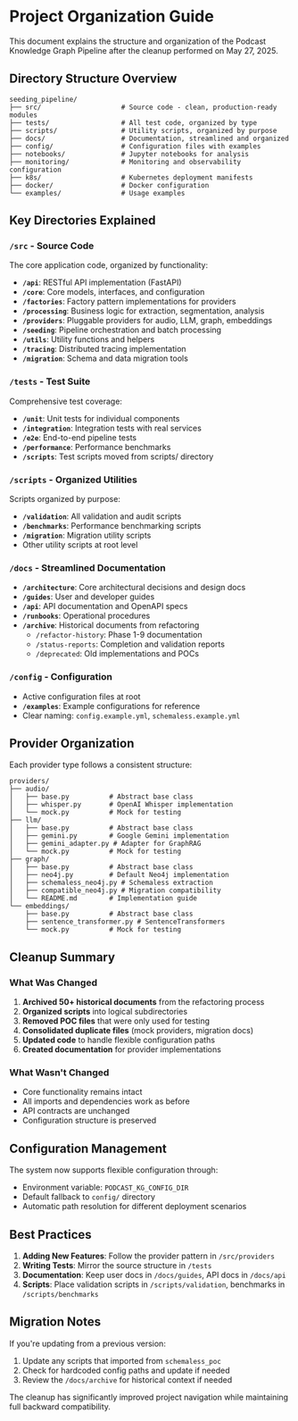 # Project Organization Guide

This document explains the structure and organization of the Podcast Knowledge Graph Pipeline after the cleanup performed on May 27, 2025.

## Directory Structure Overview

```
seeding_pipeline/
├── src/                    # Source code - clean, production-ready modules
├── tests/                  # All test code, organized by type
├── scripts/                # Utility scripts, organized by purpose
├── docs/                   # Documentation, streamlined and organized
├── config/                 # Configuration files with examples
├── notebooks/              # Jupyter notebooks for analysis
├── monitoring/             # Monitoring and observability configuration
├── k8s/                    # Kubernetes deployment manifests
├── docker/                 # Docker configuration
└── examples/               # Usage examples
```

## Key Directories Explained

### `/src` - Source Code
The core application code, organized by functionality:
- **`/api`**: RESTful API implementation (FastAPI)
- **`/core`**: Core models, interfaces, and configuration
- **`/factories`**: Factory pattern implementations for providers
- **`/processing`**: Business logic for extraction, segmentation, analysis
- **`/providers`**: Pluggable providers for audio, LLM, graph, embeddings
- **`/seeding`**: Pipeline orchestration and batch processing
- **`/utils`**: Utility functions and helpers
- **`/tracing`**: Distributed tracing implementation
- **`/migration`**: Schema and data migration tools

### `/tests` - Test Suite
Comprehensive test coverage:
- **`/unit`**: Unit tests for individual components
- **`/integration`**: Integration tests with real services
- **`/e2e`**: End-to-end pipeline tests
- **`/performance`**: Performance benchmarks
- **`/scripts`**: Test scripts moved from scripts/ directory

### `/scripts` - Organized Utilities
Scripts organized by purpose:
- **`/validation`**: All validation and audit scripts
- **`/benchmarks`**: Performance benchmarking scripts
- **`/migration`**: Migration utility scripts
- Other utility scripts at root level

### `/docs` - Streamlined Documentation
- **`/architecture`**: Core architectural decisions and design docs
- **`/guides`**: User and developer guides
- **`/api`**: API documentation and OpenAPI specs
- **`/runbooks`**: Operational procedures
- **`/archive`**: Historical documents from refactoring
  - `/refactor-history`: Phase 1-9 documentation
  - `/status-reports`: Completion and validation reports
  - `/deprecated`: Old implementations and POCs

### `/config` - Configuration
- Active configuration files at root
- **`/examples`**: Example configurations for reference
- Clear naming: `config.example.yml`, `schemaless.example.yml`

## Provider Organization

Each provider type follows a consistent structure:
```
providers/
├── audio/
│   ├── base.py          # Abstract base class
│   ├── whisper.py       # OpenAI Whisper implementation
│   └── mock.py          # Mock for testing
├── llm/
│   ├── base.py          # Abstract base class
│   ├── gemini.py        # Google Gemini implementation
│   ├── gemini_adapter.py # Adapter for GraphRAG
│   └── mock.py          # Mock for testing
├── graph/
│   ├── base.py          # Abstract base class
│   ├── neo4j.py         # Default Neo4j implementation
│   ├── schemaless_neo4j.py # Schemaless extraction
│   ├── compatible_neo4j.py # Migration compatibility
│   └── README.md        # Implementation guide
└── embeddings/
    ├── base.py          # Abstract base class
    ├── sentence_transformer.py # SentenceTransformers
    └── mock.py          # Mock for testing
```

## Cleanup Summary

### What Was Changed
1. **Archived 50+ historical documents** from the refactoring process
2. **Organized scripts** into logical subdirectories
3. **Removed POC files** that were only used for testing
4. **Consolidated duplicate files** (mock providers, migration docs)
5. **Updated code** to handle flexible configuration paths
6. **Created documentation** for provider implementations

### What Wasn't Changed
- Core functionality remains intact
- All imports and dependencies work as before
- API contracts are unchanged
- Configuration structure is preserved

## Configuration Management

The system now supports flexible configuration through:
- Environment variable: `PODCAST_KG_CONFIG_DIR`
- Default fallback to `config/` directory
- Automatic path resolution for different deployment scenarios

## Best Practices

1. **Adding New Features**: Follow the provider pattern in `/src/providers`
2. **Writing Tests**: Mirror the source structure in `/tests`
3. **Documentation**: Keep user docs in `/docs/guides`, API docs in `/docs/api`
4. **Scripts**: Place validation scripts in `/scripts/validation`, benchmarks in `/scripts/benchmarks`

## Migration Notes

If you're updating from a previous version:
1. Update any scripts that imported from `schemaless_poc`
2. Check for hardcoded config paths and update if needed
3. Review the `/docs/archive` for historical context if needed

The cleanup has significantly improved project navigation while maintaining full backward compatibility.